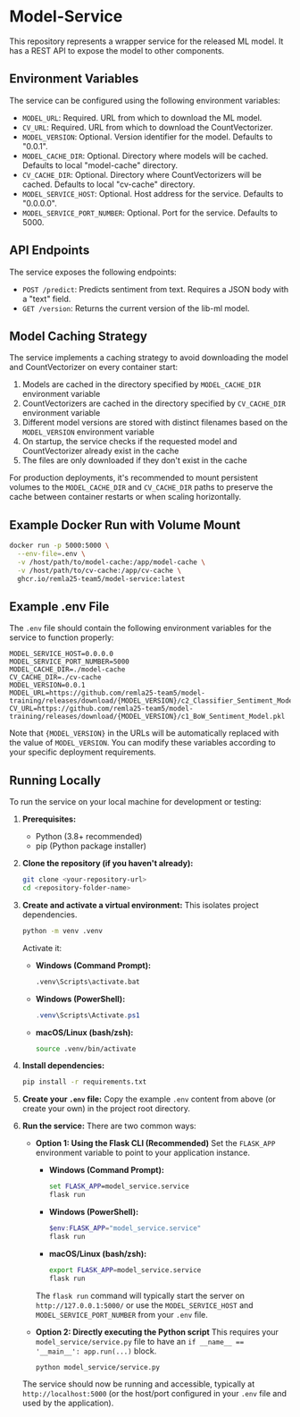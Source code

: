 # Model-Service

This repository represents a wrapper service for the released ML model. It has a REST API to
expose the model to other components.

## Environment Variables

The service can be configured using the following environment variables:

- `MODEL_URL`: Required. URL from which to download the ML model.
- `CV_URL`: Required. URL from which to download the CountVectorizer.
- `MODEL_VERSION`: Optional. Version identifier for the model. Defaults to "0.0.1".
- `MODEL_CACHE_DIR`: Optional. Directory where models will be cached. Defaults to local "model-cache" directory.
- `CV_CACHE_DIR`: Optional. Directory where CountVectorizers will be cached. Defaults to local "cv-cache" directory.
- `MODEL_SERVICE_HOST`: Optional. Host address for the service. Defaults to "0.0.0.0".
- `MODEL_SERVICE_PORT_NUMBER`: Optional. Port for the service. Defaults to 5000.

## API Endpoints

The service exposes the following endpoints:

- `POST /predict`: Predicts sentiment from text. Requires a JSON body with a "text" field.
- `GET /version`: Returns the current version of the lib-ml model.

## Model Caching Strategy

The service implements a caching strategy to avoid downloading the model and CountVectorizer on every container start:

1. Models are cached in the directory specified by `MODEL_CACHE_DIR` environment variable
2. CountVectorizers are cached in the directory specified by `CV_CACHE_DIR` environment variable
3. Different model versions are stored with distinct filenames based on the `MODEL_VERSION` environment variable
4. On startup, the service checks if the requested model and CountVectorizer already exist in the cache
5. The files are only downloaded if they don't exist in the cache

For production deployments, it's recommended to mount persistent volumes to the `MODEL_CACHE_DIR` and `CV_CACHE_DIR` paths to preserve the cache between container restarts or when scaling horizontally.

## Example Docker Run with Volume Mount

```bash
docker run -p 5000:5000 \
  --env-file=.env \
  -v /host/path/to/model-cache:/app/model-cache \
  -v /host/path/to/cv-cache:/app/cv-cache \
  ghcr.io/remla25-team5/model-service:latest
```

## Example .env File

The `.env` file should contain the following environment variables for the service to function properly:

```
MODEL_SERVICE_HOST=0.0.0.0
MODEL_SERVICE_PORT_NUMBER=5000
MODEL_CACHE_DIR=./model-cache
CV_CACHE_DIR=./cv-cache
MODEL_VERSION=0.0.1
MODEL_URL=https://github.com/remla25-team5/model-training/releases/download/{MODEL_VERSION}/c2_Classifier_Sentiment_Model.joblib
CV_URL=https://github.com/remla25-team5/model-training/releases/download/{MODEL_VERSION}/c1_BoW_Sentiment_Model.pkl
```

Note that `{MODEL_VERSION}` in the URLs will be automatically replaced with the value of `MODEL_VERSION`. You can modify these variables according to your specific deployment requirements.

## Running Locally

To run the service on your local machine for development or testing:

1.  **Prerequisites:**
    *   Python (3.8+ recommended)
    *   pip (Python package installer)

2.  **Clone the repository (if you haven't already):**
    ```bash
    git clone <your-repository-url>
    cd <repository-folder-name>
    ```

3.  **Create and activate a virtual environment:**
    This isolates project dependencies.
    ```bash
    python -m venv .venv
    ```
    Activate it:
    *   **Windows (Command Prompt):**
        ```cmd
        .venv\Scripts\activate.bat
        ```
    *   **Windows (PowerShell):**
        ```powershell
        .venv\Scripts\Activate.ps1
        ```
    *   **macOS/Linux (bash/zsh):**
        ```bash
        source .venv/bin/activate
        ```

4.  **Install dependencies:**
    ```bash
    pip install -r requirements.txt
    ```

5.  **Create your `.env` file:**
    Copy the example `.env` content from above (or create your own) in the project root directory.

6.  **Run the service:**
    There are two common ways:

    *   **Option 1: Using the Flask CLI (Recommended)**
        Set the `FLASK_APP` environment variable to point to your application instance.
        *   **Windows (Command Prompt):**
            ```cmd
            set FLASK_APP=model_service.service
            flask run
            ```
        *   **Windows (PowerShell):**
            ```powershell
            $env:FLASK_APP="model_service.service"
            flask run
            ```
        *   **macOS/Linux (bash/zsh):**
            ```bash
            export FLASK_APP=model_service.service
            flask run
            ```
        The `flask run` command will typically start the server on `http://127.0.0.1:5000/` or use the `MODEL_SERVICE_HOST` and `MODEL_SERVICE_PORT_NUMBER` from your `.env` file.

    *   **Option 2: Directly executing the Python script**
        This requires your `model_service/service.py` file to have an `if __name__ == '__main__': app.run(...)` block.
        ```bash
        python model_service/service.py
        ```

    The service should now be running and accessible, typically at `http://localhost:5000` (or the host/port configured in your `.env` file and used by the application).